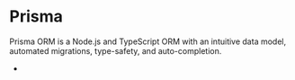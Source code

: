 # Prisma

Prisma ORM is a Node.js and TypeScript ORM with an intuitive data model, automated migrations, type-safety, and auto-completion.

- []()
